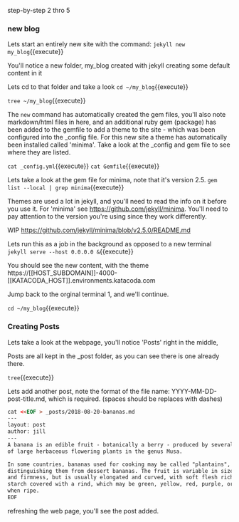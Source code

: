 step-by-step 2 thro 5

### new blog
Lets start an entirely new site with the command:
`jekyll new my_blog`{{execute}}

You'll notice a new folder, my_blog created with jekyll creating some default content in it

Lets cd to that folder and take a look
`cd ~/my_blog`{{execute}}

`tree ~/my_blog`{{execute}}

The `new` command has automatically created the gem files, you'll also note markdown/html files in here, 
and an additional ruby gem (package) has been added to the gemfile to add a theme to the site - which was been configured into the _config file.
For this new site a theme has automatically been installed called 'minima'.
Take  a look at the _config and gem file to see where they are listed.

`cat _config.yml`{{execute}}
`cat Gemfile`{{execute}}

Lets take a look at the gem file for minima, note that it's version 2.5.
`gem list --local | grep minima`{{execute}}

Themes are used a lot in jekyll, and you'll need to read the info on it before you use it. For 'minima' see https://github.com/jekyll/minima. You'll need to pay attention to the version you're using since they work differently.

WIP https://github.com/jekyll/minima/blob/v2.5.0/README.md


Lets run this as a job in the background as opposed to a new terminal
`jekyll serve --host 0.0.0.0 &`{{execute}}

You should see the new content, with the theme
https://[[HOST_SUBDOMAIN]]-4000-[[KATACODA_HOST]].environments.katacoda.com

Jump back to the orginal terminal 1, and we'll continue.

`cd ~/my_blog`{{execute}}




### Creating Posts

Lets take a look at the webpage, you'll notice 'Posts' right in the middle, 

Posts are all kept in the _post folder, as you can see there is one already there.

`tree`{{execute}}

Lets add another post, note the format of the file name: YYYY-MM-DD-post-title.md, which is required. (spaces should be replaces with dashes)

```html
cat <<EOF > _posts/2018-08-20-bananas.md
---
layout: post
author: jill
---
A banana is an edible fruit - botanically a berry - produced by several kinds
of large herbaceous flowering plants in the genus Musa.

In some countries, bananas used for cooking may be called "plantains",
distinguishing them from dessert bananas. The fruit is variable in size, color,
and firmness, but is usually elongated and curved, with soft flesh rich in
starch covered with a rind, which may be green, yellow, red, purple, or brown
when ripe.
EOF
```

refreshing the web page, you'll see the post added.




